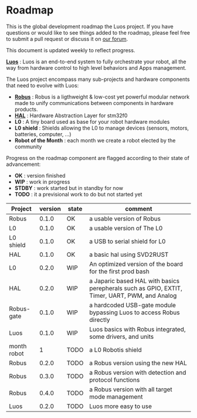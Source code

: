 # Roadmap

This is the global development roadmap the Luos project. 
If you have questions or would like to see things added to the roadmap, please feel free to submit a pull request or discuss it on [our forum](https://forum.luos.io/).

This document is updated weekly to reflect progress.

[**Luos**](https://github.com/pollen-robotics/luos) : Luos is an end-to-end system to fully orchestrate your robot, all the way from hardware control to high level behaviors and Apps management.

The Luos project encompass many sub-projects and hardware components that need to evolve with Luos:
 - [**Robus**](https://github.com/pollen-robotics/robus) : Robus is a ligthweight & low-cost yet powerful modular network made to unify communications between components in hardware products.
 - **[HAL](https://github.com/pollen-robotics/stm32f0)** : Hardware Abstraction Layer for stm32f0
 - **L0** : A tiny board used as base for your robot hardware modules
 - **L0 shield** : Shields allowing the L0 to manage devices (sensors, motors, batteries, computer, ...)
 - **Robot of the Month** : each month we create a robot elected by the community

Progress on the roadmap component are flagged according to their state of advancement:
- **OK** : version finished
- **WIP** : work in progress
- **STDBY** : work started but in standby for now
- **TODO** : it a previsional work to do but not started yet


|    Project    |    version    |     state     |     comment   |
| ------------- | ------------- | ------------- | ------------- |
|     Robus     |     0.1.0     |      OK       | a usable version of Robus |
|     L0        |     0.1.0     |      OK       | a usable version of The L0 |
|   L0 shield   |     0.1.0     |      OK       | a USB to serial shield for L0 |
|     HAL       |     0.1.0     |      OK       | a basic hal using SVD2RUST |
|     L0        |     0.2.0     |      WIP      | An optimized version of the board for the first prod bash |
|     HAL       |     0.2.0     |      WIP      | a Japaric based HAL with basics perepherals such as GPIO, EXTIT, Timer, UART, PWM, and Analog |
|   Robus-gate  |     0.1.0     |      WIP      | a hardcoded USB-gate module bypassing Luos to access Robus directly |
|     Luos      |     0.1.0     |      WIP      | Luos basics with Robus integrated, some drivers, and units  |
|  month robot  |       1       |      TODO     | a L0 Robotis shield |
|     Robus     |     0.2.0     |      TODO     | a Robus version using the new HAL |
|     Robus     |     0.3.0     |      TODO     | a Robus version with detection and protocol functions |
|     Robus     |     0.4.0     |      TODO     | a Robus version with all target mode management |
|     Luos      |     0.2.0     |      TODO     | Luos more easy to use |



